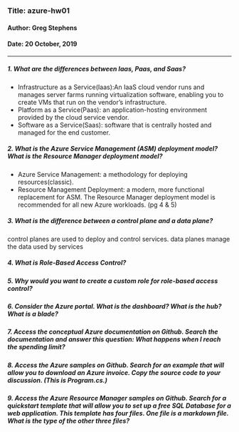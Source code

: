 ### Title: azure-hw01
#### Author: Greg Stephens
#### Date: 20 October, 2019
___
##### 1. What are the differences between Iaas, Paas, and Saas?
- Infrastructure as a Service(Iaas):An IaaS cloud vendor runs and manages server farms running virtualization software, enabling you to create VMs that run on the vendor’s infrastructure.
- Platform as a Service(Paas): an application-hosting environment provided by the cloud service vendor.
- Software as a Service(Saas): software that is centrally hosted and managed for the end customer.


##### 2. What is the Azure Service Management (ASM) deployment model? What is the Resource Manager deployment model?
- Azure Service Management: a methodology for deploying resources(classic).
- Resource Management Deployment: a modern, more functional replacement for ASM. The Resource Manager deployment model is recommended for all new Azure workloads.
(pg 4 & 5)
##### 3. What is the difference between a control plane and a data plane?
control planes are used to deploy and control services. data planes manage the data used by services

##### 4. What is Role-Based Access Control?


##### 5. Why would you want to create a custom role for role-based access control?


##### 6. Consider the Azure portal. What is the dashboard? What is the hub? What is a blade?


##### 7. Access the conceptual Azure documentation on Github. Search the documentation and answer this question: What happens when I reach the spending limit?


##### 8. Access the Azure samples on Github. Search for an example that will allow you to download an Azure invoice. Copy the source code to your discussion. (This is Program.cs.)


##### 9. Access the Azure Resource Manager samples on Github. Search for a quickstart template that will allow you to set up a free SQL Database for a web application. This template has four files. One file is a markdown file. What is the type of the other three files?
